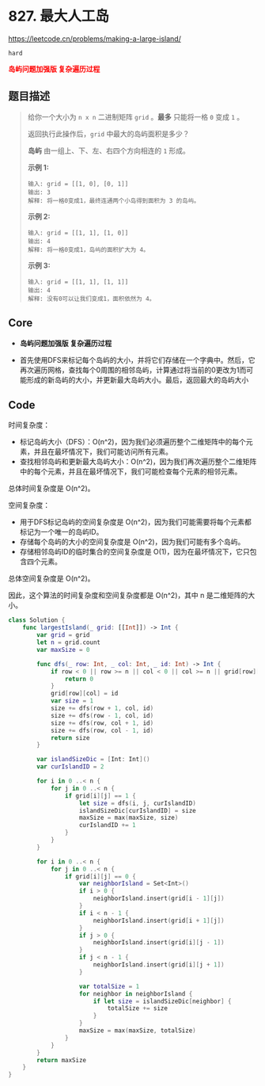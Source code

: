# 827. 最大人工岛

https://leetcode.cn/problems/making-a-large-island/

`hard`

**<font color=red>岛屿问题加强版 复杂遍历过程</font>**

## 题目描述

> 给你一个大小为 `n x n` 二进制矩阵 `grid` 。**最多** 只能将一格 `0` 变成 `1` 。
>
> 返回执行此操作后，`grid` 中最大的岛屿面积是多少？
>
> **岛屿** 由一组上、下、左、右四个方向相连的 `1` 形成。
>
>  
>
> **示例 1:**
>
> ```
> 输入: grid = [[1, 0], [0, 1]]
> 输出: 3
> 解释: 将一格0变成1，最终连通两个小岛得到面积为 3 的岛屿。
> ```
>
> **示例 2:**
>
> ```
> 输入: grid = [[1, 1], [1, 0]]
> 输出: 4
> 解释: 将一格0变成1，岛屿的面积扩大为 4。
> ```
>
> **示例 3:**
>
> ```
> 输入: grid = [[1, 1], [1, 1]]
> 输出: 4
> 解释: 没有0可以让我们变成1，面积依然为 4。
> ```



## Core

- **岛屿问题加强版 复杂遍历过程**

- 首先使用DFS来标记每个岛屿的大小，并将它们存储在一个字典中。然后，它再次遍历网格，查找每个0周围的相邻岛屿，计算通过将当前的0更改为1而可能形成的新岛屿的大小，并更新最大岛屿大小。最后，返回最大的岛屿大小



## Code

时间复杂度：

- 标记岛屿大小（DFS）：O(n^2)，因为我们必须遍历整个二维矩阵中的每个元素，并且在最坏情况下，我们可能访问所有元素。
- 查找相邻岛屿和更新最大岛屿大小：O(n^2)，因为我们再次遍历整个二维矩阵中的每个元素，并且在最坏情况下，我们可能检查每个元素的相邻元素。

总体时间复杂度是 O(n^2)。

空间复杂度：

- 用于DFS标记岛屿的空间复杂度是 O(n^2)，因为我们可能需要将每个元素都标记为一个唯一的岛屿ID。
- 存储每个岛屿的大小的空间复杂度是 O(n^2)，因为我们可能有多个岛屿。
- 存储相邻岛屿ID的临时集合的空间复杂度是 O(1)，因为在最坏情况下，它只包含四个元素。

总体空间复杂度是 O(n^2)。

因此，这个算法的时间复杂度和空间复杂度都是 O(n^2)，其中 n 是二维矩阵的大小。

```swift
class Solution {
    func largestIsland(_ grid: [[Int]]) -> Int {
        var grid = grid
        let n = grid.count
        var maxSize = 0

        func dfs(_ row: Int, _ col: Int, _ id: Int) -> Int {
            if row < 0 || row >= n || col < 0 || col >= n || grid[row][col] != 1 {
                return 0
            }
            grid[row][col] = id
            var size = 1
            size += dfs(row + 1, col, id)
            size += dfs(row - 1, col, id)
            size += dfs(row, col + 1, id)
            size += dfs(row, col - 1, id)
            return size
        }

        var islandSizeDic = [Int: Int]()
        var curIslandID = 2

        for i in 0 ..< n {
            for j in 0 ..< n {
                if grid[i][j] == 1 {
                    let size = dfs(i, j, curIslandID)
                    islandSizeDic[curIslandID] = size
                    maxSize = max(maxSize, size)
                    curIslandID += 1
                }
            }
        }

        for i in 0 ..< n {
            for j in 0 ..< n {
                if grid[i][j] == 0 {
                    var neighborIsland = Set<Int>()
                    if i > 0 {
                        neighborIsland.insert(grid[i - 1][j])
                    }
                    if i < n - 1 {
                        neighborIsland.insert(grid[i + 1][j])
                    }
                    if j > 0 {
                        neighborIsland.insert(grid[i][j - 1])
                    }
                    if j < n - 1 {
                        neighborIsland.insert(grid[i][j + 1])
                    }

                    var totalSize = 1
                    for neighbor in neighborIsland {
                        if let size = islandSizeDic[neighbor] {
                            totalSize += size
                        }
                    }
                    maxSize = max(maxSize, totalSize)
                }
            }
        }
        return maxSize
    }
}

```

